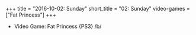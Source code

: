 +++
title = "2016-10-02: Sunday"
short_title = "02: Sunday"
video-games = ["Fat Princess"]
+++


* Video Game: Fat Princess {PS3} /b/
